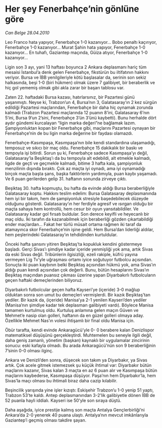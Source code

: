 # Her şey Fenerbahçe’nin gönlüne göre

*Can Belge 28.04.2010*

<div class="yazi"><p>Leo Franco hata yapıyor, Fenerbahçe 1-0 kazanıyor... Bobo penaltı kaçırıyor, Fenerbahçe 1-0 kazanıyor... Murat Şahin hata yapıyor, Fenerbahçe 1-0 kazanıyor... En tuhafı, Gaziantep maçında, Güiza atıyor, Fenerbahçe 1-0 kazanıyor...</p>
<p>Ligin son 3 ayı, yani 13 haftası boyunca 2 Ankara deplasmanı hariç tüm mesaisi İstanbul’a denk gelen Fenerbahçe, fikstürün bu iltifatının hakkını veriyor. Bursa ve İBB yenilgileriyle kötü başlasalar da, serinin son sekiz halkasında, beşi 1-0 (biri hükmen) olmak üzere 7 galibiyet, bir beraberlik ve hiç gol yememiş olmak gibi akla zarar bir başarı tablosu var.</p>
<p>Zaten 22. haftadaki Bursa kazası, hatırlarsınız, bir Pazartesi günü yaşanmıştı. Neyse ki, Trabzon’un 4, Bursa’nın 3, Galatasaray’ın 2 kez sürgün edildiği Pazartesi maçlarından, Fenerbahçe bir daha hiç oynamak zorunda kalmadı (Trabzon Pazartesi maçlarında 12 puanın 8’ini, Galatasaray 6’nın 5’ini, Bursa 9’un 2’sini, Fenerbahçe 3’ün 3’ünü kaybetti). Bunu herhalde dört aydır gündemi kurcalayan “ligin marka değeri”ne bağlamak lazım. Şampiyonluktan kopan bir Fenerbahçe gibi, maçlarını Pazartesi oynayan bir Fenerbahçe’nin de bu ligin marka değerine bir faydası olamazdı.</p>
<p>Fenerbahçe-Kasımpaşa, Kasımpaşa’nın bile kendi standardına ulaşamadığı, temposuz ve sıkıcı bir maç oldu. Fenerbahçe 15 dakikalık bir baskı ve tempoyla işi bitirdi. Sorun şu ki, Fenerbahçe sadece Kasımpaşa’yı değil, Galatasaray’la Beşiktaş’ı da bu tempoyla alt edebildi, alt etmekle kalmadı, ligde de geçti ve geçmekle kalmadı, bitime 3 hafta kala, şampiyonluk menzilinin dışında bıraktı. Çok az maçta iyi oynadı, ama iyi oynamadığı birçok maçta başta şans, başka faktörlerin yardımıyla, puan kaybı yaşamadı. Ve 6 puan gerilerden gelip 31. haftanın sonunda zirveye çıktı.</p>
<p>Beşiktaş 30. hafta kopmuştu, bu hafta da evinde aldığı Bursa beraberliğiyle Galatasaray koptu. Hakkını teslim edelim: Bursa Galatasaray deplasmanında hem iyi bir takım, hem de şampiyonluk stresiyle başedebilecek düzeyde olduğunu gösterdi. Galatasaray’ın her ferdiyle agresif ve ısırgan olduğu bir maçta sahaya hem kontrollü, hem cesur bir oyun yansıtabildiler. Ve Galatasaray kadar gol fırsatı buldular. Son derece keyifli ve heyecanlı bir maç oldu. İki tarafın da kazanabilmek için beraberliği gözden çıkartabildiği ender maçlardan... Fakat her türlü müsait ortama rağmen iki taraf da atamayınca skor Fenerbahçe’nin işine geldi. Hem Bursa’dan liderliği aldılar, hem peşlerindeki Galatasaray’ın tehdidinden kurtuldular.</p>
<p>Önceki hafta şansını yitiren Beşiktaş’ta kopukluk kendini göstermeye başladı. Gerçi Sivas’ı şimdiye kadar içeride yenmişliği yok ama, artık Sivas da eski Sivas değil. Tribünlerin ilgisizliği, ezeli rakiple, küfrü yayına vermeyen Lig Tv’yle uğraşması ortamı iyice soğutuyor futbolcu açısından. Sonuçta iki puan kaybının belki Beşiktaş açısından hükmü yok, ama Sivas’ın aldığı puan kendi açısından çok değerli. Bunu, bütün hesaplarını Sivas’ın Beşiktaş maçından puansız çıkması üzerine yapan Diyarbakırlı futbolcuların geçen haftaki demeçlerinden biliyoruz.</p>
<p>Diyarbakırlı futbolcular geçen hafta Kayseri’ye (içeride) 3-0 mağlup olduktan sonra son umut bu demeçleri vermişlerdi. Bir kazık Beşiktaş’tan yediler. Bir kazık da, (içeride) Manisa’ya 2-1 yenilen Kayseri’den yediler (Manisa’nın şimdiye kadar tek deplasman galibiyeti vardı). Böylece Manisa tamamen kurtulmuş oldu. Kurtuluş anlamına gelen maçın Güven ve Mehmet’e nasip olan golleri, haftanın da en güzel golleri olmaya aday. Özellikle Mehmet Nas’ın volesi ihtişamlı bir final oldu Manisa için.</p>
<p>Öbür tarafta, kendi evinde Ankaragücü’yle 0- 0 berabere kalan Denizlispor matematiksel düşüşünü gerçekleştirdi. Muhtemelen bu seneyle ilgili değil, daha geniş zamanlı, yönetim (başkan) kaynaklı bir uygulamalar zincirinin sonucu: eski kafayla olmadı. Bu arada Ankaragücü’nün son 9 beraberliğinin 7’sinin 0-0 olması ilginç.</p>
<p>Ankara ve Denizli’den sonra, düşecek son takım ya Diyarbakır, ya Sivas artık. Çok acele gitmek istemezsek şu küçük ihtimal var: Diyarbakır bütün maçlarını kazanır, Sivas kalan 3 maçta en az 6 puan alır ve Kasımpaşa bütün maçlarını kaybederse, Kasımpaşa düşüyor. Paşa’nın hem Diyarbakır’la, hem Sivas’la maçı olması bu ihtimali biraz daha cazip kılabilir.</p>
<p>Beşincilik yarışında yine işler kızıştı: Eskişehir Trabzon’u 1-0 yenip 51 yaptı, Trabzon 53’te kaldı. Antep deplasmanından 3-2’lik galibiyetle dönen İBB de 52 puanla hayli iddialı. Kayseri ise 50’yle son sıraya düştü.</p>
<p>Daha aşağıda, iyice prestije kalmış son maçta Antalya Gençlerbirliği’ni Ankara’da 2-0 yenerek 40 puana ulaştı. Antalya’nın mevcut imkânlarıyla Gaziantep’i geçmiş olması takdire şayan.</p></div>
